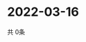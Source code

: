 # 2022-03-16
  共 0条

  <!-- BEGIN -->
  <!-- 最后更新时间Wed Mar 16 2022 15:04:22 GMT+0000 (Coordinated Universal Time) -->
  
  <!-- END -->
  
  